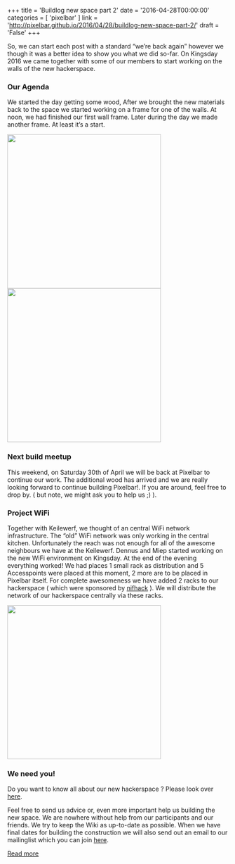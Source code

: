 +++
title = 'Buildlog new space part 2'
date = '2016-04-28T00:00:00'
categories = [ 
 'pixelbar' 
] 
link = 'http://pixelbar.github.io/2016/04/28/buildlog-new-space-part-2/'
draft = 'False'
+++

<p>So, we can start each post with a standard “we’re back again” however we though it was a better idea to show you what we did so-far. On Kingsday 2016 we came together with some of our members to start working on the walls of the new hackerspace.</p>

<h3 id="our-agenda">Our Agenda</h3>

<p>We started the day getting some wood, After we brought the new materials back to the space we started working on a frame for one of the walls. At noon, we had finished our first wall frame. Later during the day we made another frame. At least it’s a start.</p>

<p><img src="https://scontent.xx.fbcdn.net/t31.0-8/13130854_567355333438862_8943574628870175768_o.jpg" width="350px" />
<img src="https://scontent.xx.fbcdn.net/t31.0-8/13122977_567355330105529_29934000954332968_o.jpg" width="350px" /></p>

<h3 id="next-build-meetup">Next build meetup</h3>

<p>This weekend, on Saturday 30th of April we will be back at Pixelbar to continue our work. The additional wood has arrived and we are really looking forward to continue building Pixelbar!. If you are around, feel free to drop by. ( but note, we might ask you to help us ;) ).</p>

<h3 id="project-wifi">Project WiFi</h3>

<p>Together with Keilewerf, we thought of an central WiFi network infrastructure. The “old” WiFi network was only working in the central kitchen. Unfortunately the reach was not enough for all of the awesome neighbours we have at the Keilewerf. Dennus and Miep started working on the new WiFi environment on Kingsday. At the end of the evening everything worked! We had places 1 small rack as distribution and 5 Accesspoints were placed at this moment, 2 more are to be placed in Pixelbar itself. For complete awesomeness we have added 2 racks to our hackerspace ( which were sponsored by <a href="http://www.nifhack.nl">nifhack</a> ). We will distribute the network of our hackerspace centrally via these racks.</p>

<p><img src="https://scontent.xx.fbcdn.net/t31.0-8/s960x960/13063050_567355376772191_7661748750779694234_o.jpg" width="350px" /></p>

<h3 id="we-need-you">We need you!</h3>

<p>Do you want to know all about our new hackerspace ? Please look over <a href="https://wiki.pixelbar.nl/index.php/Projects:2016:New_Hackerspace">here</a>.</p>

<p>Feel free to send us advice or, even more important help us building the new space. We are nowhere without help from our participants and our friends. We try to keep the Wiki as up-to-date as possible. When we have final dates for building the construction we will also send out an email to our mailinglist which you can join <a href="https://www.pixelbar.nl/joinlist/">here</a>.</p>

[Read more](http://pixelbar.github.io/2016/04/28/buildlog-new-space-part-2/)